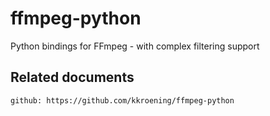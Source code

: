 # ffmpeg-python

Python bindings for FFmpeg - with complex filtering support

## Related documents

    github: https://github.com/kkroening/ffmpeg-python